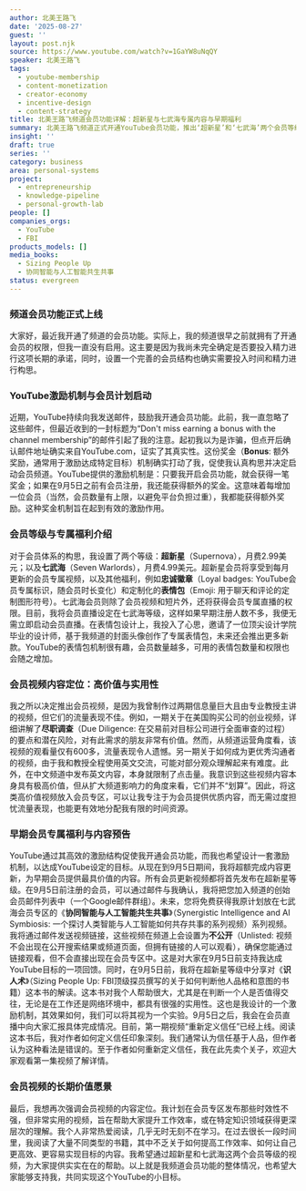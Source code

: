 ```yaml
---
author: 北美王路飞
date: '2025-08-27'
guest: ''
layout: post.njk
source: https://www.youtube.com/watch?v=1GaYW8uNqQY
speaker: 北美王路飞
tags:
  - youtube-membership
  - content-monetization
  - creator-economy
  - incentive-design
  - content-strategy
title: 北美王路飞频道会员功能详解：超新星与七武海专属内容与早期福利
summary: 北美王路飞频道正式开通YouTube会员功能，推出‘超新星’和‘七武海’两个会员等级。视频详细介绍了各等级的专属福利，包括月更视频、定制表情包、会员直播等。频道主旨在会员视频中分享高价值、实用性强但可能流量较低的内容，如创业尽职调查、沟通技巧、识人术等。同时，为激励早期会员，特别提供了限时福利，包括免费获取特定系列视频和书籍解读。
insight: ''
draft: true
series: ''
category: business
area: personal-systems
project:
  - entrepreneurship
  - knowledge-pipeline
  - personal-growth-lab
people: []
companies_orgs:
  - YouTube
  - FBI
products_models: []
media_books:
  - Sizing People Up
  - 协同智能与人工智能共生共事
status: evergreen
---
```

### 频道会员功能正式上线

大家好，最近我开通了频道的会员功能。实际上，我的频道很早之前就拥有了开通会员的权限，但我一直没有启用。这主要是因为我尚未完全确定是否要投入精力进行这项长期的承诺，同时，设置一个完善的会员结构也确实需要投入时间和精力进行构思。

### YouTube激励机制与会员计划启动

近期，YouTube持续向我发送邮件，鼓励我开通会员功能。此前，我一直忽略了这些邮件，但最近收到的一封标题为“Don't miss earning a bonus with the channel membership”的邮件引起了我的注意。起初我以为是诈骗，但点开后确认邮件地址确实来自YouTube.com，证实了其真实性。这份奖金（**Bonus**: 额外奖励，通常用于激励达成特定目标）机制确实打动了我，促使我认真构思并决定启动会员频道。YouTube提供的激励机制是：只要我开启会员功能，就会获得一笔奖金；如果在9月5日之前有会员注册，我还能获得额外的奖金。这意味着每增加一位会员（当然，会员数量有上限，以避免平台负担过重），我都能获得额外奖励。这种奖金机制旨在起到有效的激励作用。

### 会员等级与专属福利介绍

对于会员体系的构思，我设置了两个等级：**超新星**（Supernova），月费2.99美元；以及**七武海**（Seven Warlords），月费4.99美元。超新星会员将享受到每月更新的会员专属视频，以及其他福利，例如**忠诚徽章**（Loyal badges: YouTube会员专属标识，随会员时长变化）和定制化的**表情包**（Emoji: 用于聊天和评论的定制图形符号）。七武海会员则除了会员视频和短片外，还将获得会员专属直播的权限。目前，我将会员直播设定在七武海等级，这样如果早期注册人数不多，我便无需立即启动会员直播。在表情包设计上，我投入了心思，邀请了一位顶尖设计学院毕业的设计师，基于我频道的封面头像创作了专属表情包，未来还会推出更多新款。YouTube的表情包机制很有趣，会员数量越多，可用的表情包数量和权限也会随之增加。

### 会员视频内容定位：高价值与实用性

我之所以决定推出会员视频，是因为我曾制作过两期信息量巨大且由专业教授主讲的视频，但它们的流量表现不佳。例如，一期关于在美国购买公司的创业视频，详细讲解了**尽职调查**（Due Diligence: 在交易前对目标公司进行全面审查的过程）的要点和潜在风险，对有此需求的朋友非常有价值。然而，从频道运营角度看，该视频的观看量仅有600多，流量表现令人遗憾。另一期关于如何成为更优秀沟通者的视频，由于我和教授全程使用英文交流，可能对部分观众理解起来有难度。此外，在中文频道中发布英文内容，本身就限制了点击量。我意识到这些视频内容本身具有极高价值，但从扩大频道影响力的角度来看，它们并不“划算”。因此，将这类高价值视频放入会员专区，可以让我专注于为会员提供优质内容，而无需过度担忧流量表现，也能更有效地分配我有限的时间资源。

### 早期会员专属福利与内容预告

YouTube通过其高效的激励结构促使我开通会员功能，而我也希望设计一套激励机制，以达成YouTube设定的目标。从现在到9月5日期间，我将超额完成内容更新，为早期会员提供最具价值的内容。所有会员更新视频都将首先发布在超新星等级。在9月5日前注册的会员，可以通过邮件与我确认，我将把您加入频道的创始会员邮件列表中（一个Google邮件群组）。未来，您将免费获得我原计划放在七武海会员专区的《**协同智能与人工智能共生共事**》（Synergistic Intelligence and AI Symbiosis: 一个探讨人类智能与人工智能如何共存共事的系列视频）系列视频。我将通过邮件发送视频链接，这些视频在频道上会设置为**不公开**（Unlisted: 视频不会出现在公开搜索结果或频道页面，但拥有链接的人可以观看），确保您能通过链接观看，但不会直接出现在会员专区中。这是对大家在9月5日前支持我达成YouTube目标的一项回馈。同时，在9月5日前，我将在超新星等级中分享对《**识人术**》（Sizing People Up: FBI顶级探员撰写的关于如何判断他人品格和意图的书籍）这本书的解读。这本书对我个人帮助很大，尤其是在判断一个人是否值得交往，无论是在工作还是网络环境中，都具有很强的实用性。这也是我设计的一个激励机制，其效果如何，我们可以将其视为一个实验。9月5日之后，我会在会员直播中向大家汇报具体完成情况。目前，第一期视频“重新定义信任”已经上线。阅读这本书后，我对作者如何定义信任印象深刻。我们通常认为信任基于人品，但作者认为这种看法是错误的。至于作者如何重新定义信任，我在此先卖个关子，欢迎大家观看第一集视频了解详情。

### 会员视频的长期价值愿景

最后，我想再次强调会员视频的内容定位。我计划在会员专区发布那些时效性不强，但非常实用的视频，旨在帮助大家提升工作效率，或在特定知识领域获得更深层次的理解。我个人非常热爱阅读，几乎无时无刻不在学习。在过去很长一段时间里，我阅读了大量不同类型的书籍，其中不乏关于如何提高工作效率、如何让自己更高效、更容易实现目标的内容。我希望通过超新星和七武海这两个会员等级的视频，为大家提供实实在在的帮助。以上就是我频道会员功能的整体情况，也希望大家能够支持我，共同实现这个YouTube的小目标。